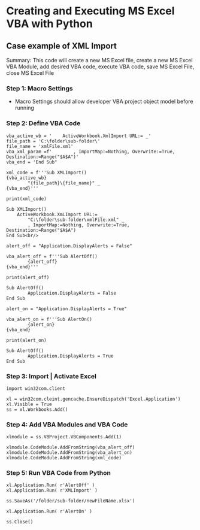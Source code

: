 # Creating and Executing MS Excel VBA with Python
## Case example of XML Import

Summary: 
This code will create a new MS Excel file, create a new MS Excel VBA Module, add desired VBA code, 
execute VBA code, save MS Excel File, close MS Excel File

### Step 1: Macro Settings
- Macro Settings should allow developer VBA project object model before running

### Step 2: Define VBA Code
```
vba_active_wb = '    ActiveWorkbook.XmlImport URL:= _'
file_path = 'C:\folder\sub-folder\'
file_name = 'xmlFile.xml'
vba_xml_param =f'        , ImportMap:=Nothing, Overwrite:=True, Destination:=Range("$A$A")'
vba_end = 'End Sub"

xml_code = f'''Sub XMLImport()
{vba_active_wb}
        "{file_path}\{file_name}" _
{vba_end}'''

print(xml_code)
```

```
Sub XMLImport()
    ActiveWorkbook.XmLImport URL:= _ 
        "C:\folder\sub-folder\xmlFile.xml" _
        , ImportMap:=Nothing, Overwrite:=True, Destination:=Range("$A$A")
End Sub<br/>
```

```
alert_off = "Application.DisplayAlerts = False"

vba_alert_off = f'''Sub AlertOff()
        {alert_off}
{vba_end}'''

print(alert_off)
```

```
Sub AlertOff()
        Application.DisplayAlerts = False
End Sub
```

```
alert_on = "Application.DisplayAlerts = True"

vba_alert_on = f'''Sub AlertOn()
        {alert_on}
{vba_end}

print(alert_on)
```

```
Sub AlertOff()
        Application.DisplayAlerts = True
End Sub
```

### Step 3: Import | Activate Excel
```
import win32com.client

xl = win32com.cleint.gencache.EnsureDispatch('Excel.Application')
xl.Visible = True
ss = xl.Workbooks.Add()
```

### Step 4: Add VBA Modules and VBA Code
```
xlmodule = ss.VBProject.VBComponents.Add(1)

xlmodule.CodeModule.AddFromString(vba_alert_off)
xlmodule.CodeModule.AddFromString(vba_alert_on)
xlmodule.CodeModule.AddFromString(xml_code)
```

### Step 5: Run VBA Code from Python
```
xl.Application.Run( r'AlertOff' )
xl.Application.Run( r'XMLImport' )

ss.SaveAs('/folder/sub-folder/newFileName.xlsx')

xl.Application.Run( r'AlertOn' )

ss.Close()
```
    
